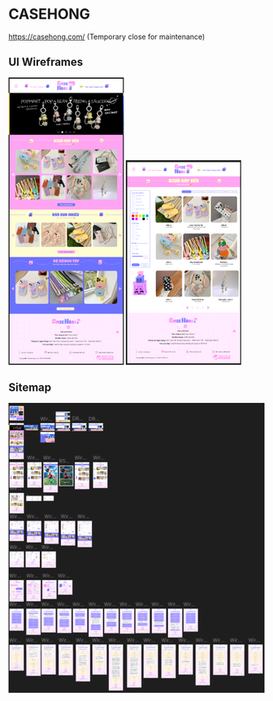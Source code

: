 # CASEHONG

https://casehong.com/
(Temporary close for maintenance)

## UI Wireframes
<p>
  <img src="./docs/img/homepage.png" alt="CaseHong_Homepage" width="45%" />
  <img src="./docs/img/productPage.png" alt="CaseHong_Product_Page" width="45%" />
</p>


## Sitemap
![CaseHong sitemap](./docs/img/sitemap.png)
